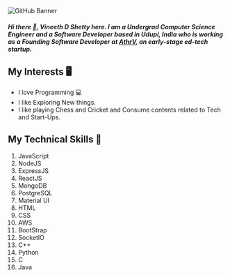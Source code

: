 

![GitHub Banner](https://user-images.githubusercontent.com/62731884/201482969-2f8ed291-f692-4651-9e9e-9223c679eb92.png)

##### Hi there 👋, Vineeth D Shetty here. I am a Undergrad Computer Science Engineer and a Software Developer based in Udupi, India who is working as a Founding Software Developer at [AthrV](https://edathrv.com), an early-stage ed-tech startup.

## My Interests 🖥
* I love Programming 💻
* I like Exploring New things.
* I like playing Chess and Cricket and Consume contents related to Tech and Start-Ups.


## My Technical Skills 📝
1. JavaScript
2. NodeJS
3. ExpressJS
4. ReactJS
5. MongoDB
6. PostgreSQL
7. Material UI
8. HTML
9. CSS
10. AWS
11. BootStrap
12. SocketIO
13. C++
14. Python
15. C
16. Java


